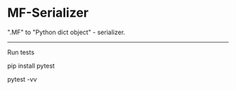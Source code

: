 # MF-Serializer

".MF" to "Python dict object" - serializer.

-------------------------------------------
Run tests                    

pip install pytest

pytest -vv
